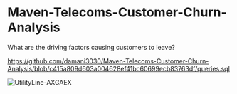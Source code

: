 # Maven-Telecoms-Customer-Churn-Analysis

What are the driving factors causing customers to leave? 

https://github.com/damani3030/Maven-Telecoms-Customer-Churn-Analysis/blob/c415a809d603a004628ef41bc60699ecb83763df/queries.sql

![UtilityLine-AXGAEX](https://user-images.githubusercontent.com/90022763/226237828-42ece42d-4e53-494f-82bd-0cb105dd7c94.jpg)

